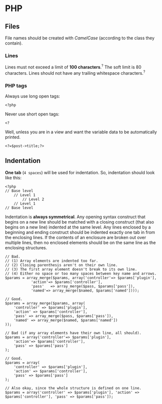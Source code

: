 # PHP

## Files

File names should be created with *CamelCase* (according to the class they contain).

### Lines

Lines must not exceed a limit of **100 characters**.<sup>?</sup> The soft limit is 80 characters. Lines should not have any trailing whitespace characters.<sup>?</sup>

### PHP tags

Always use long open tags:

    <?php

Never use short open tags:

    <?

Well, unless you are in a view and want the variable data to be automatically printed.

    <?=$post->title;?>
    
## Indentation

**One tab** (`4 spaces`) will be used for indentation. So, indentation should look like this:

    <?php
	// Base level
		// Level 1
			// Level 2
		// Level 1
	// Base level

Indentation is **always symmetrical**. Any opening syntax construct that begins on a new line should be matched with a closing construct (that also begins on a new line) indented at the same level.  Any lines enclosed by a beginning and ending construct should be indented exactly one tab in from the enclosing lines. If the contents of an enclosure are broken out over multiple lines, then no enclosed elements should be on the same line as the enclosing structures.

	// Bad.
	// (1) Array elements are indented too far.
	// (2) Closing parenthesis aren't on their own line.
	// (3) The first array element doesn't break to its own line.
	// (4) Either no space or too many spaces between key name and arrows.
	$params = array_merge($params, array('controller'=> $params['plugin'],
				'action'=> $params['controller'],
				'pass'   => array_merge($pass, $params['pass']),
				'named'=> array_merge($named, $params['named'])));

	// Good.
	$params = array_merge($params, array(
		'controller' => $params['plugin'],
		'action' => $params['controller'],
		'pass' => array_merge($pass, $params['pass']),
		'named' => array_merge($named, $params['named'])
	));

	// Bad (if any array elements have their own line, all should).
	$params = array('controller'=> $params['plugin'],
		'action'=> $params['controller'],
		'pass' => $params['pass']
	);

	// Good.
	$params = array(
		'controller' => $params['plugin'],
		'action' => $params['controller'],
		'pass' => $params['pass']
	);

	// Also okay, since the whole structure is defined on one line.
	$params = array('controller' => $params['plugin'], 'action' => $params['controller'], 'pass' => $params['pass']);